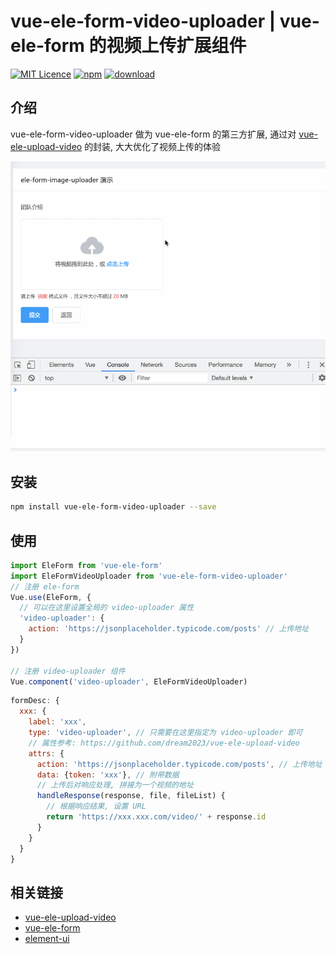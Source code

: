 # vue-ele-form-video-uploader | vue-ele-form 的视频上传扩展组件

[![MIT Licence](https://badges.frapsoft.com/os/mit/mit.svg)](https://opensource.org/licenses/mit-license.php)
[![npm](https://img.shields.io/npm/v/vue-ele-form-video-uploader.svg)](https://www.npmjs.com/package/vue-ele-form-video-uploader)
[![download](https://img.shields.io/npm/dw/vue-ele-form-video-uploader.svg)](https://npmcharts.com/compare/vue-ele-form-video-uploader?minimal=true)

## 介绍

vue-ele-form-video-uploader 做为 vue-ele-form 的第三方扩展, 通过对 [vue-ele-upload-video](https://github.com/dream2023/vue-ele-upload-video) 的封装, 大大优化了视频上传的体验

![image](https://raw.githubusercontent.com/dream2023/images/master/vue-ele-form-video-uploader.czl72wc81hq.gif)

## 安装

```bash
npm install vue-ele-form-video-uploader --save
```

## 使用

```js
import EleForm from 'vue-ele-form'
import EleFormVideoUploader from 'vue-ele-form-video-uploader'
// 注册 ele-form
Vue.use(EleForm, {
  // 可以在这里设置全局的 video-uploader 属性
  'video-uploader': {
    action: 'https://jsonplaceholder.typicode.com/posts' // 上传地址
  }
})

// 注册 video-uploader 组件
Vue.component('video-uploader', EleFormVideoUploader)
```

```js
formDesc: {
  xxx: {
    label: 'xxx',
    type: 'video-uploader', // 只需要在这里指定为 video-uploader 即可
    // 属性参考: https://github.com/dream2023/vue-ele-upload-video
    attrs: {
      action: 'https://jsonplaceholder.typicode.com/posts', // 上传地址
      data: {token: 'xxx'}, // 附带数据
      // 上传后对响应处理, 拼接为一个视频的地址
      handleResponse(response, file, fileList) {
        // 根据响应结果, 设置 URL
        return 'https://xxx.xxx.com/video/' + response.id
      }
    }
  }
}
```

## 相关链接

- [vue-ele-upload-video](https://github.com/dream2023/vue-ele-upload-video)
- [vue-ele-form](https://github.com/dream2023/vue-ele-form)
- [element-ui](http://element-cn.eleme.io)
